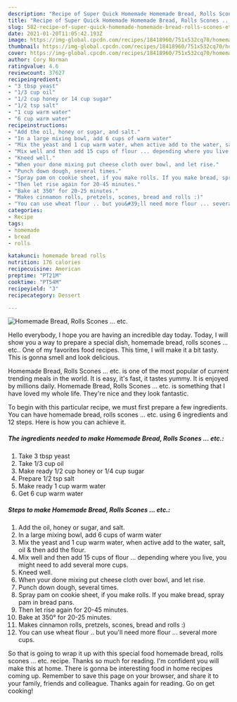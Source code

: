 ```yaml
---
description: "Recipe of Super Quick Homemade Homemade Bread, Rolls Scones ... etc."
title: "Recipe of Super Quick Homemade Homemade Bread, Rolls Scones ... etc."
slug: 582-recipe-of-super-quick-homemade-homemade-bread-rolls-scones-etc
date: 2021-01-20T11:05:42.193Z
image: https://img-global.cpcdn.com/recipes/18418960/751x532cq70/homemade-bread-rolls-scones-etc-recipe-main-photo.jpg
thumbnail: https://img-global.cpcdn.com/recipes/18418960/751x532cq70/homemade-bread-rolls-scones-etc-recipe-main-photo.jpg
cover: https://img-global.cpcdn.com/recipes/18418960/751x532cq70/homemade-bread-rolls-scones-etc-recipe-main-photo.jpg
author: Cory Norman
ratingvalue: 4.6
reviewcount: 37627
recipeingredient:
- "3 tbsp yeast"
- "1/3 cup oil"
- "1/2 cup honey or 14 cup sugar"
- "1/2 tsp salt"
- "1 cup warm water"
- "6 cup warm water"
recipeinstructions:
- "Add the oil, honey or sugar, and salt."
- "In a large mixing bowl, add 6 cups of warm water"
- "Mix the yeast and 1 cup warm water, when active add to the water, salt, oil &amp; then add the flour."
- "Mix well and then add 15 cups of flour ... depending where you live, you might need to add several more cups."
- "Kneed well."
- "When your done mixing put cheese cloth over bowl, and let rise."
- "Punch down dough, several times."
- "Spray pam on cookie sheet, if you make rolls. If you make bread, spray pam in bread pans."
- "Then let rise again for 20-45 minutes."
- "Bake at 350° for 20-25 minutes."
- "Makes cinnamon rolls, pretzels, scones, bread and rolls :)"
- "You can use wheat flour .. but you&#39;ll need more flour ... several more cups."
categories:
- Recipe
tags:
- homemade
- bread
- rolls

katakunci: homemade bread rolls 
nutrition: 176 calories
recipecuisine: American
preptime: "PT21M"
cooktime: "PT54M"
recipeyield: "3"
recipecategory: Dessert

---
```



![Homemade Bread, Rolls Scones ... etc.](https://img-global.cpcdn.com/recipes/18418960/751x532cq70/homemade-bread-rolls-scones-etc-recipe-main-photo.jpg)

Hello everybody, I hope you are having an incredible day today. Today, I will show you a way to prepare a special dish, homemade bread, rolls scones ... etc.. One of my favorites food recipes. This time, I will make it a bit tasty. This is gonna smell and look delicious.

Homemade Bread, Rolls Scones ... etc. is one of the most popular of current trending meals in the world. It is easy, it's fast, it tastes yummy. It is enjoyed by millions daily. Homemade Bread, Rolls Scones ... etc. is something that I have loved my whole life. They're nice and they look fantastic.




To begin with this particular recipe, we must first prepare a few ingredients. You can have homemade bread, rolls scones ... etc. using 6 ingredients and 12 steps. Here is how you can achieve it.

<!--inarticleads1-->

##### The ingredients needed to make Homemade Bread, Rolls Scones ... etc.:

1. Take 3 tbsp yeast
1. Take 1/3 cup oil
1. Make ready 1/2 cup honey or 1/4 cup sugar
1. Prepare 1/2 tsp salt
1. Make ready 1 cup warm water
1. Get 6 cup warm water




<!--inarticleads2-->

##### Steps to make Homemade Bread, Rolls Scones ... etc.:

1. Add the oil, honey or sugar, and salt.
1. In a large mixing bowl, add 6 cups of warm water
1. Mix the yeast and 1 cup warm water, when active add to the water, salt, oil &amp; then add the flour.
1. Mix well and then add 15 cups of flour ... depending where you live, you might need to add several more cups.
1. Kneed well.
1. When your done mixing put cheese cloth over bowl, and let rise.
1. Punch down dough, several times.
1. Spray pam on cookie sheet, if you make rolls. If you make bread, spray pam in bread pans.
1. Then let rise again for 20-45 minutes.
1. Bake at 350° for 20-25 minutes.
1. Makes cinnamon rolls, pretzels, scones, bread and rolls :)
1. You can use wheat flour .. but you&#39;ll need more flour ... several more cups.




So that is going to wrap it up with this special food homemade bread, rolls scones ... etc. recipe. Thanks so much for reading. I'm confident you will make this at home. There is gonna be interesting food in home recipes coming up. Remember to save this page on your browser, and share it to your family, friends and colleague. Thanks again for reading. Go on get cooking!
